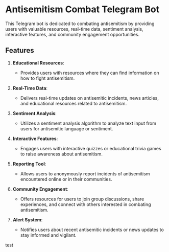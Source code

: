 # Antisemitism Combat Telegram Bot

This Telegram bot is dedicated to combating antisemitism by providing users with valuable resources, real-time data, sentiment analysis, interactive features, and community engagement opportunities.

## Features

1. **Educational Resources**: 
   - Provides users with resources where they can find information on how to fight antisemitism.

2. **Real-Time Data**: 
   - Delivers real-time updates on antisemitic incidents, news articles, and educational resources related to antisemitism.

3. **Sentiment Analysis**: 
   - Utilizes a sentiment analysis algorithm to analyze text input from users for antisemitic language or sentiment.

4. **Interactive Features**: 
   - Engages users with interactive quizzes or educational trivia games to raise awareness about antisemitism.

5. **Reporting Tool**: 
   - Allows users to anonymously report incidents of antisemitism encountered online or in their communities.

6. **Community Engagement**: 
   - Offers resources for users to join group discussions, share experiences, and connect with others interested in combating antisemitism.

7. **Alert System**: 
   - Notifies users about recent antisemitic incidents or news updates to stay informed and vigilant.

test